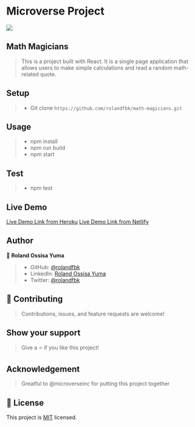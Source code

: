 # Microverse Project
![](https://img.shields.io/badge/Microverse-blueviolet)

## Math Magicians

> This is a project built with React. It is a single page application that allows users to make simple calculations and read a random math-related quote.

## Setup
>- Git clone `https://github.com/rolandfbk/math-magicians.git`

## Usage
>- npm install
>- npm run build
>- npm start

## Test
>- npm test

## Live Demo

[Live Demo Link from Heroku](https://math-magicians-roland.herokuapp.com/)
[Live Demo Link from Netlify](https://heroic-caramel-5175f7.netlify.app/)

## Author

👤 **Roland Ossisa Yuma**

>- GitHub: [@rolandfbk](https://github.com/rolandfbk)
>- LinkedIn: [Roland Ossisa Yuma](https://linkedin.com/in/roland-ossisa-yuma-4595547b)
>- Twitter: [@rolandfbk](https://twitter.com/rolandfbk)

## 🤝 Contributing

>Contributions, issues, and feature requests are welcome!

## Show your support

>Give a ⭐️ if you like this project!

## Acknowledgement

>Greatful to @microverseinc for putting this project together

## 📝 License

This project is [MIT](./MIT.md) licensed.